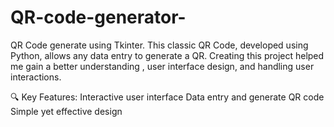 # QR-code-generator-

 QR Code generate using Tkinter. This classic QR Code, developed using Python, allows any data entry to generate a QR. Creating this project helped me gain a better understanding , user interface design, and handling user interactions.

 
🔍 Key Features:
Interactive user interface
Data entry and generate QR code
Simple yet effective design
